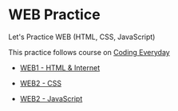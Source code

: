 # WEB Practice

Let's Practice WEB (HTML, CSS, JavaScript)

This practice follows course on [Coding Everyday](https://opentutorials.org/course/1)

  * [WEB1 - HTML & Internet](https://opentutorials.org/course/3084)

  * [WEB2 - CSS](https://opentutorials.org/course/3086)

  * [WEB2 - JavaScript](https://opentutorials.org/course/3085)
